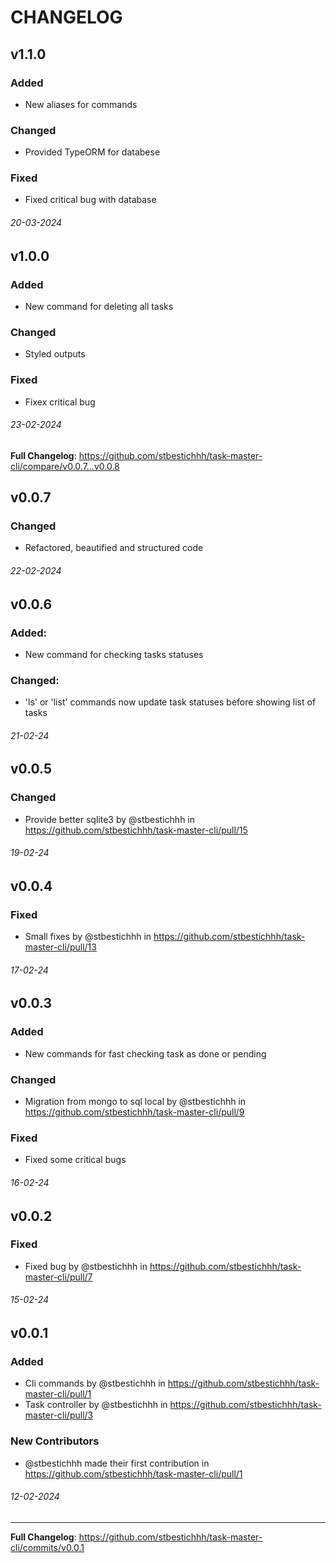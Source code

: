 # CHANGELOG

## v1.1.0
### Added
* New aliases for commands
### Changed
* Provided TypeORM for databese
### Fixed
* Fixed critical bug with database
###### 20-03-2024

## v1.0.0
### Added
* New command for deleting all tasks
### Changed
* Styled outputs
### Fixed
* Fixex critical bug
###### 23-02-2024

**Full Changelog**: https://github.com/stbestichhh/task-master-cli/compare/v0.0.7...v0.0.8

## v0.0.7
### Changed
* Refactored, beautified and structured code
###### 22-02-2024

## v0.0.6
### Added:
* New command for checking tasks statuses
### Changed:
* 'ls' or 'list' commands now update task statuses before showing list of tasks
###### 21-02-24

## v0.0.5
### Changed
* Provide better sqlite3 by @stbestichhh in https://github.com/stbestichhh/task-master-cli/pull/15
###### 19-02-24

## v0.0.4
### Fixed
* Small fixes by @stbestichhh in https://github.com/stbestichhh/task-master-cli/pull/13
###### 17-02-24

## v0.0.3
### Added
* New commands for fast checking task as done or pending
### Changed
* Migration from mongo to sql local by @stbestichhh in https://github.com/stbestichhh/task-master-cli/pull/9
### Fixed
* Fixed some critical bugs
###### 16-02-24

## v0.0.2
### Fixed
* Fixed bug by @stbestichhh in https://github.com/stbestichhh/task-master-cli/pull/7
###### 15-02-24

## v0.0.1
### Added
* Cli commands by @stbestichhh in https://github.com/stbestichhh/task-master-cli/pull/1
* Task controller by @stbestichhh in https://github.com/stbestichhh/task-master-cli/pull/3
### New Contributors
* @stbestichhh made their first contribution in https://github.com/stbestichhh/task-master-cli/pull/1
###### 12-02-2024

---
**Full Changelog**: https://github.com/stbestichhh/task-master-cli/commits/v0.0.1
